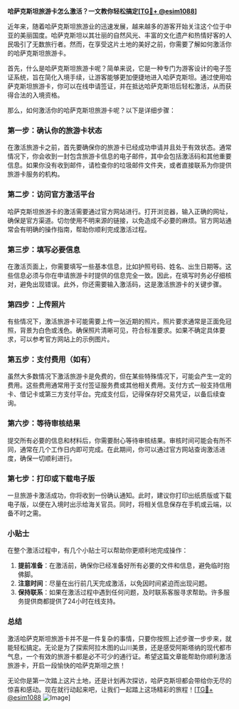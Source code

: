 **哈萨克斯坦旅游卡怎么激活？一文教你轻松搞定[[TG💪+ @esim1088](https://t.me/s/esim1088)]**

近年来，随着哈萨克斯坦旅游业的迅速发展，越来越多的游客开始关注这个位于中亚的美丽国度。哈萨克斯坦以其壮丽的自然风光、丰富的文化遗产和热情好客的人民吸引了无数旅行者。然而，在享受这片土地的美好之前，你需要了解如何激活你的哈萨克斯坦旅游卡。

首先，什么是哈萨克斯坦旅游卡呢？简单来说，它是一种专门为游客设计的电子签证系统，旨在简化入境手续，让游客能够更加便捷地进入哈萨克斯坦。通过使用哈萨克斯坦旅游卡，你可以在线申请签证，并在抵达哈萨克斯坦后轻松激活，从而获得合法的入境资格。

那么，如何激活你的哈萨克斯坦旅游卡呢？以下是详细步骤：

### 第一步：确认你的旅游卡状态

在激活旅游卡之前，首先要确保你的旅游卡已经成功申请并且处于有效状态。通常情况下，你会收到一封包含旅游卡信息的电子邮件，其中会包括激活码和其他重要信息。如果你没有收到邮件，请检查你的垃圾邮件文件夹，或者直接联系为你提供旅游卡服务的机构。

### 第二步：访问官方激活平台

哈萨克斯坦旅游卡的激活需要通过官方网站进行。打开浏览器，输入正确的网址，确保是官方渠道。切勿使用不明来源的链接，以免造成不必要的麻烦。官方网站通常会有明确的操作指南，帮助你顺利完成激活过程。

### 第三步：填写必要信息

在激活页面上，你需要填写一些基本信息，比如护照号码、姓名、出生日期等。这些信息必须与你在申请旅游卡时提供的信息完全一致。因此，在填写时务必仔细核对，避免出现错误。此外，你还需要输入激活码，这是激活旅游卡的关键步骤。

### 第四步：上传照片

有些情况下，激活旅游卡可能需要上传一张近期的照片。照片要求通常是正面免冠照，背景为白色或浅色。确保照片清晰可见，符合标准要求。如果不确定具体要求，可以参考官方网站上的示例图片。

### 第五步：支付费用（如有）

虽然大多数情况下激活旅游卡是免费的，但在某些特殊情况下，可能会产生一定的费用。这些费用通常用于支付签证服务费或其他相关费用。支付方式一般支持信用卡、借记卡或第三方支付平台。完成支付后，记得保存好交易凭证，以备后续查询。

### 第六步：等待审核结果

提交所有必要的信息和材料后，你需要耐心等待审核结果。审核时间可能会有所不同，通常在几个工作日内即可完成。在此期间，你可以通过官方网站查询激活进度，确保一切顺利进行。

### 第七步：打印或下载电子版

一旦旅游卡激活成功，你将收到一份确认通知。此时，建议你打印出纸质版或下载电子版，以便在入境时出示给海关官员。同时，将相关信息保存在手机或云端，以备不时之需。

### 小贴士

在整个激活过程中，有几个小贴士可以帮助你更顺利地完成操作：

1. **提前准备**：在激活前，确保你已经准备好所有必要的文件和信息，避免临时抱佛脚。
2. **注意时间**：尽量在出行前几天完成激活，以免因时间紧迫而出现问题。
3. **保持联系**：如果在激活过程中遇到任何问题，及时联系客服寻求帮助。许多服务提供商都提供了24小时在线支持。

### 总结

激活哈萨克斯坦旅游卡并不是一件复杂的事情，只要你按照上述步骤一步步来，就能轻松搞定。无论是为了探索阿拉木图的山川美景，还是感受阿斯塔纳的现代都市气息，一个有效的旅游卡都是必不可少的通行证。希望这篇文章能帮助你顺利激活旅游卡，开启一段愉快的哈萨克斯坦之旅！

无论你是第一次踏上这片土地，还是计划再次探访，哈萨克斯坦都会带给你无尽的惊喜和感动。现在就行动起来吧，让我们一起踏上这场精彩的旅程！[[TG💪+ @esim1088](https://t.me/s/esim1088) ![Image](https://i.postimg.cc/4NQfJmqS/Snipaste-2025-05-13-00-14-12.png)]